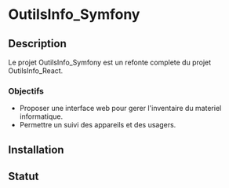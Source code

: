 # OutilsInfo_Symfony

## Description
Le projet OutilsInfo_Symfony est un refonte complete du projet OutilsInfo_React. 

### Objectifs
- Proposer une interface web pour gerer l'inventaire du materiel informatique.
- Permettre un suivi des appareils et des usagers.


## Installation


## Statut
